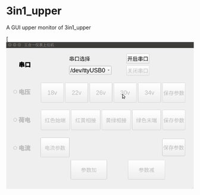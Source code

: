 # 3in1_upper
A GUI  upper monitor of 3in1_upper

[![Peek-2018-12-20-16-44.gif](https://github.com/MacwinWin/3in1_upper/blob/master/Peek%202018-12-25%2017-26.gif)
